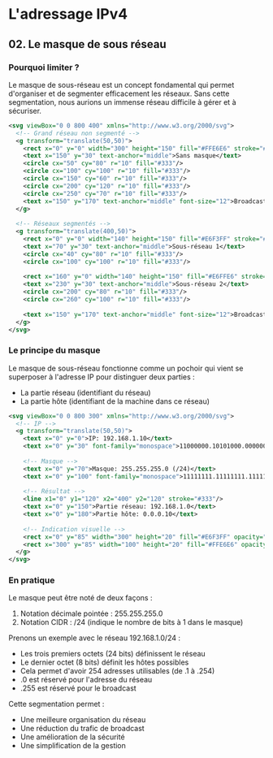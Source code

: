 # L'adressage IPv4

## 02. Le masque de sous réseau

### Pourquoi limiter ?

Le masque de sous-réseau est un concept fondamental qui permet d'organiser et de segmenter efficacement les réseaux. Sans cette segmentation, nous aurions un immense réseau difficile à gérer et à sécuriser.

```svg
<svg viewBox="0 0 800 400" xmlns="http://www.w3.org/2000/svg">
  <!-- Grand réseau non segmenté -->
  <g transform="translate(50,50)">
    <rect x="0" y="0" width="300" height="150" fill="#FFE6E6" stroke="#F44336"/>
    <text x="150" y="30" text-anchor="middle">Sans masque</text>
    <circle cx="50" cy="80" r="10" fill="#333"/>
    <circle cx="100" cy="100" r="10" fill="#333"/>
    <circle cx="150" cy="60" r="10" fill="#333"/>
    <circle cx="200" cy="120" r="10" fill="#333"/>
    <circle cx="250" cy="70" r="10" fill="#333"/>
    <text x="150" y="170" text-anchor="middle" font-size="12">Broadcast à tous</text>
  </g>
  
  <!-- Réseaux segmentés -->
  <g transform="translate(400,50)">
    <rect x="0" y="0" width="140" height="150" fill="#E6F3FF" stroke="#2196F3"/>
    <text x="70" y="30" text-anchor="middle">Sous-réseau 1</text>
    <circle cx="40" cy="80" r="10" fill="#333"/>
    <circle cx="100" cy="100" r="10" fill="#333"/>
    
    <rect x="160" y="0" width="140" height="150" fill="#E6FFE6" stroke="#4CAF50"/>
    <text x="230" y="30" text-anchor="middle">Sous-réseau 2</text>
    <circle cx="200" cy="80" r="10" fill="#333"/>
    <circle cx="260" cy="100" r="10" fill="#333"/>
    
    <text x="150" y="170" text-anchor="middle" font-size="12">Broadcast limité par sous-réseau</text>
  </g>
</svg>

```

### Le principe du masque

Le masque de sous-réseau fonctionne comme un pochoir qui vient se superposer à l'adresse IP pour distinguer deux parties :
- La partie réseau (identifiant du réseau)
- La partie hôte (identifiant de la machine dans ce réseau)

```svg
<svg viewBox="0 0 800 300" xmlns="http://www.w3.org/2000/svg">
  <!-- IP -->
  <g transform="translate(50,50)">
    <text x="0" y="0">IP: 192.168.1.10</text>
    <text x="0" y="30" font-family="monospace">11000000.10101000.00000001.00001010</text>
    
    <!-- Masque -->
    <text x="0" y="70">Masque: 255.255.255.0 (/24)</text>
    <text x="0" y="100" font-family="monospace">11111111.11111111.11111111.00000000</text>
    
    <!-- Résultat -->
    <line x1="0" y1="120" x2="400" y2="120" stroke="#333"/>
    <text x="0" y="150">Partie réseau: 192.168.1.0</text>
    <text x="0" y="180">Partie hôte: 0.0.0.10</text>
    
    <!-- Indication visuelle -->
    <rect x="0" y="85" width="300" height="20" fill="#E6F3FF" opacity="0.3"/>
    <rect x="300" y="85" width="100" height="20" fill="#FFE6E6" opacity="0.3"/>
  </g>
</svg>

```

### En pratique

Le masque peut être noté de deux façons :
1. Notation décimale pointée : 255.255.255.0
2. Notation CIDR : /24 (indique le nombre de bits à 1 dans le masque)

Prenons un exemple avec le réseau 192.168.1.0/24 :
- Les trois premiers octets (24 bits) définissent le réseau
- Le dernier octet (8 bits) définit les hôtes possibles
- Cela permet d'avoir 254 adresses utilisables (de .1 à .254)
- .0 est réservé pour l'adresse du réseau
- .255 est réservé pour le broadcast

Cette segmentation permet :
- Une meilleure organisation du réseau
- Une réduction du trafic de broadcast
- Une amélioration de la sécurité
- Une simplification de la gestion